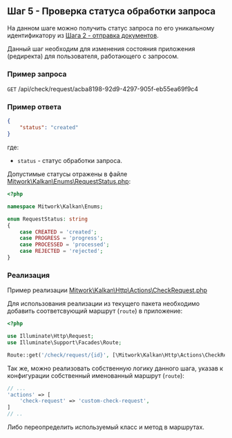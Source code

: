 ## Шаг 5 - Проверка статуса обработки запроса

На данном шаге можно получить статус запроса по его уникальному идентификатору из [Шага 2 - отправка документов](STEP_20_STORE_REQUEST.md).

Данный шаг необходим для изменения состояния приложения (редиректа) для пользователя, работающего с запросом.

### Пример запроса

`GET` /api/check/request/acba8198-92d9-4297-905f-eb55ea69f9c4

### Пример ответа

```json
{
    "status": "created"
}
```

где:

- `status` - статус обработки запроса.

Допустимые статусы отражены в файле [Mitwork\Kalkan\Enums\RequestStatus.php](../src/Enums/RequestStatus.php):

```php
<?php

namespace Mitwork\Kalkan\Enums;

enum RequestStatus: string
{
    case CREATED = 'created';
    case PROGRESS = 'progress';
    case PROCESSED = 'processed';
    case REJECTED = 'rejected';
}
```

### Реализация

Пример реализации [Mitwork\Kalkan\Http\Actions\CheckRequest.php](../src/Http/Actions/CheckRequest.php)

Для использования реализации из текущего пакета необходимо добавить соответсвующий маршрут (`route`) в приложение:

```php
<?php

use Illuminate\Http\Request;
use Illuminate\Support\Facades\Route;

Route::get('/check/request/{id}', [\Mitwork\Kalkan\Http\Actions\CheckRequest::class, 'check'])->name(config('kalkan.actions.check-request'));
```

Так же, можно реализовать собственную логику данного шага, указав к конфигурации собственный именованный маршрут (`route`):

```php
// ...
'actions' => [
    'check-request' => 'custom-check-request',
]
// ..
```

Либо переопределить используемый класс и метод в маршрутах.
